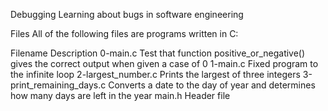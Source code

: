 Debugging
Learning about bugs in software engineering

Files
All of the following files are programs written in C:

Filename	Description
0-main.c	Test that function positive_or_negative() gives the correct output when given a case of 0
1-main.c	Fixed program to the infinite loop
2-largest_number.c	Prints the largest of three integers
3-print_remaining_days.c	Converts a date to the day of year and determines how many days are left in the year
main.h	Header file
